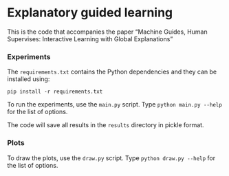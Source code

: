 # Explanatory guided learning

This is the code that accompanies the paper “Machine Guides, Human Supervises: Interactive Learning with Global Explanations”


### Experiments
The `requirements.txt` contains the Python dependencies and they can be installed using:

```
pip install -r requirements.txt
```

To run the experiments, use the `main.py` script. Type `python main.py --help` for the list of options.

The code will save all results in the `results` directory in pickle format.

### Plots
To draw the plots, use the `draw.py` script. Type `python draw.py --help` for the list of options.
